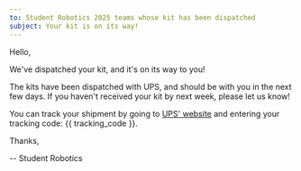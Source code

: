 ```yaml
---
to: Student Robotics 2025 teams whose kit has been dispatched
subject: Your kit is on its way!
---
```


Hello,

We've dispatched your kit, and it's on its way to you!

The kits have been dispatched with UPS, and should be with you in the next few days. If you haven't received your kit by next week, please let us know!

You can track your shipment by going to [UPS' website](https://www.ups.com/gb/en/Home.page) and entering your tracking code: {{ tracking_code }}.

Thanks,

-- Student Robotics
